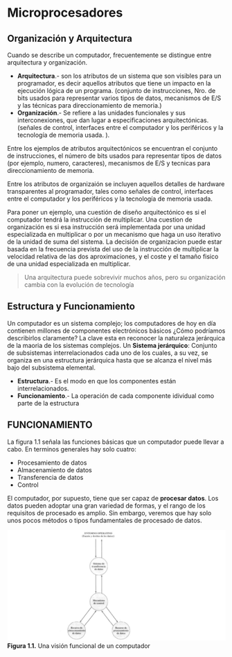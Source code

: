 # Microprocesadores

## Organización y Arquitectura

Cuando se describe un computador, frecuentemente se distingue entre arquitectura y organización.

* **Arquitectura**.- son los atributos de un sistema que son visibles para un programador, es decir aquellos atributos que tiene un impacto en la ejecución lógica de un programa. (conjunto de instrucciones, Nro. de bits usados para representar varios tipos de datos, mecanismos de E/S y las técnicas para direccionamiento de memoria.)
* **Organización**.- Se refiere a las unidades funcionales y sus interconexiones, que dan lugar a especificaciones arquitectónicas. (señales de control, interfaces entre el computador y los periféricos y la tecnología de memoria usada. ).

Entre los ejemplos de atributos arquitectónicos se encuentran el conjunto de instrucciones, el número de bits usados para representar tipos de datos (por ejemplo, numero, caracteres), mecanismos de E/S y tecnicas para direccionamiento de memoria.

Entre los atributos de organizaión se incluyen aquellos detalles de hardware transparentes al programador, tales como señales de control, interfaces entre el computador y los periféricos y la tecnología de memoria usada.

Para poner un ejemplo, una cuestión de diseño arquitectónico es si el computador tendrá la instrucción de multiplicar. Una cuestion de organización es si esa instrucción será implementada por una unidad especializada en multiplicar o por un mecanismo que haga un uso iterativo de la unidad de suma del sistema. La decisión de organizacion puede estar basada en la frecuencia prevista del uso de la instrucción de multiplicar la velocidad relativa de las dos aproximaciones, y el coste y el tamaño fisico de una unidad especializada en multiplicar.

> Una arquitectura puede sobrevivir muchos años, pero su organización cambia con la evolución de tecnología


## Estructura y Funcionamiento

Un computador es un sistema complejo; los computadores de hoy en día contienen millones de componentes electrónicos básicos ¿Cómo podríamos describirlos claramente? La clave esta en reconocer la naturaleza jerárquica de la maoria de los sistemas complejos. Un **Sistema jerárquico**: Conjunto de subsistemas interrelacionados cada uno de los cuales, a su vez, se organiza en una estructura jerárquica hasta que se alcanza el nivel más bajo del subsistema elemental.

* **Estructura**.- Es el modo en que los componentes están interrelacionados.
* **Funcionamiento**.- La operación de cada componente idividual como parte de la estructura

## FUNCIONAMIENTO

La figura 1.1 señala las funciones básicas que un computador puede llevar a cabo. En terminos generales hay solo cuatro:

* Procesamiento de datos
* Almacenamiento de datos
* Transferencia de datos
* Control

El computador, por supuesto, tiene que ser capaz de **procesar datos**. Los datos pueden adoptar una gran variedad de formas, y el rango de los requisitos de procesado es amplio. Sin embargo, veremos que hay solo unos pocos métodos o tipos fundamentales de procesado de datos.

![Una visión funcional de un computador](./img/funcionamiento.png)
**Figura 1.1.** Una visión funcional de un computador